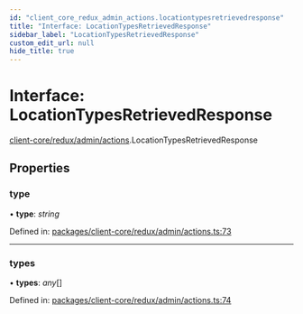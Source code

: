 ```yaml
---
id: "client_core_redux_admin_actions.locationtypesretrievedresponse"
title: "Interface: LocationTypesRetrievedResponse"
sidebar_label: "LocationTypesRetrievedResponse"
custom_edit_url: null
hide_title: true
---
```


# Interface: LocationTypesRetrievedResponse

[client-core/redux/admin/actions](../modules/client_core_redux_admin_actions.md).LocationTypesRetrievedResponse

## Properties

### type

• **type**: *string*

Defined in: [packages/client-core/redux/admin/actions.ts:73](https://github.com/xr3ngine/xr3ngine/blob/9d253dc38/packages/client-core/redux/admin/actions.ts#L73)

___

### types

• **types**: *any*[]

Defined in: [packages/client-core/redux/admin/actions.ts:74](https://github.com/xr3ngine/xr3ngine/blob/9d253dc38/packages/client-core/redux/admin/actions.ts#L74)
